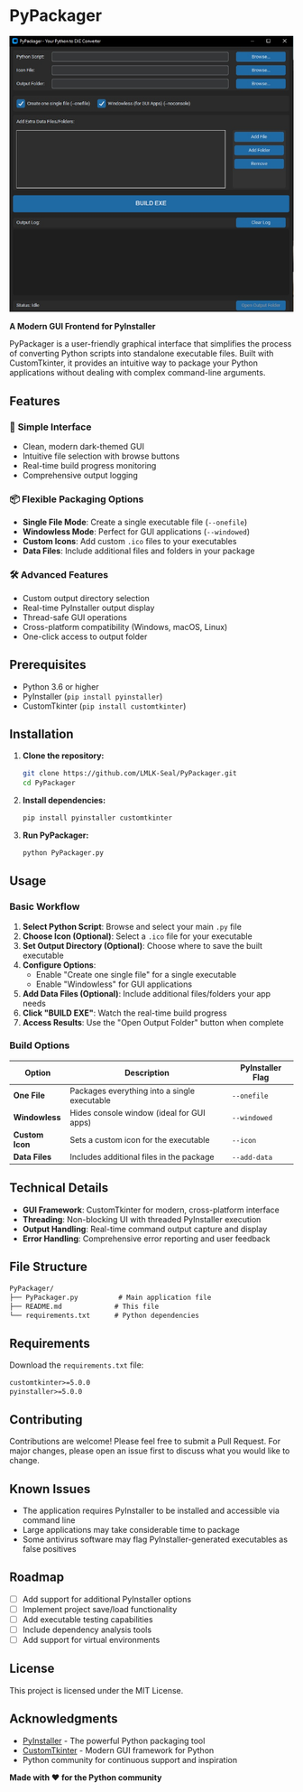 # PyPackager

![dev-starter Chat Demo](https://raw.githubusercontent.com/LMLK-seal/PyPackager/refs/heads/main/img.jpg)

**A Modern GUI Frontend for PyInstaller**

PyPackager is a user-friendly graphical interface that simplifies the process of converting Python scripts into standalone executable files. Built with CustomTkinter, it provides an intuitive way to package your Python applications without dealing with complex command-line arguments.

## Features

### 🎯 **Simple Interface**
- Clean, modern dark-themed GUI
- Intuitive file selection with browse buttons
- Real-time build progress monitoring
- Comprehensive output logging

### 📦 **Flexible Packaging Options**
- **Single File Mode**: Create a single executable file (`--onefile`)
- **Windowless Mode**: Perfect for GUI applications (`--windowed`)
- **Custom Icons**: Add custom `.ico` files to your executables
- **Data Files**: Include additional files and folders in your package

### 🛠 **Advanced Features**
- Custom output directory selection
- Real-time PyInstaller output display
- Thread-safe GUI operations
- Cross-platform compatibility (Windows, macOS, Linux)
- One-click access to output folder

## Prerequisites

- Python 3.6 or higher
- PyInstaller (`pip install pyinstaller`)
- CustomTkinter (`pip install customtkinter`)

## Installation

1. **Clone the repository:**
   ```bash
   git clone https://github.com/LMLK-Seal/PyPackager.git
   cd PyPackager
   ```

2. **Install dependencies:**
   ```bash
   pip install pyinstaller customtkinter
   ```

3. **Run PyPackager:**
   ```bash
   python PyPackager.py
   ```

## Usage

### Basic Workflow

1. **Select Python Script**: Browse and select your main `.py` file
2. **Choose Icon (Optional)**: Select a `.ico` file for your executable
3. **Set Output Directory (Optional)**: Choose where to save the built executable
4. **Configure Options**:
   - Enable "Create one single file" for a single executable
   - Enable "Windowless" for GUI applications
5. **Add Data Files (Optional)**: Include additional files/folders your app needs
6. **Click "BUILD EXE"**: Watch the real-time build progress
7. **Access Results**: Use the "Open Output Folder" button when complete

### Build Options

| Option | Description | PyInstaller Flag |
|--------|-------------|------------------|
| **One File** | Packages everything into a single executable | `--onefile` |
| **Windowless** | Hides console window (ideal for GUI apps) | `--windowed` |
| **Custom Icon** | Sets a custom icon for the executable | `--icon` |
| **Data Files** | Includes additional files in the package | `--add-data` |


## Technical Details

- **GUI Framework**: CustomTkinter for modern, cross-platform interface
- **Threading**: Non-blocking UI with threaded PyInstaller execution
- **Output Handling**: Real-time command output capture and display
- **Error Handling**: Comprehensive error reporting and user feedback

## File Structure

```
PyPackager/
├── PyPackager.py          # Main application file
├── README.md             # This file
└── requirements.txt      # Python dependencies
```

## Requirements

Download the `requirements.txt` file:
```
customtkinter>=5.0.0
pyinstaller>=5.0.0
```

## Contributing

Contributions are welcome! Please feel free to submit a Pull Request. For major changes, please open an issue first to discuss what you would like to change.

## Known Issues

- The application requires PyInstaller to be installed and accessible via command line
- Large applications may take considerable time to package
- Some antivirus software may flag PyInstaller-generated executables as false positives

## Roadmap

- [ ] Add support for additional PyInstaller options
- [ ] Implement project save/load functionality
- [ ] Add executable testing capabilities
- [ ] Include dependency analysis tools
- [ ] Add support for virtual environments

## License

This project is licensed under the MIT License.

## Acknowledgments

- [PyInstaller](https://pyinstaller.readthedocs.io/) - The powerful Python packaging tool
- [CustomTkinter](https://customtkinter.tomschimansky.com/) - Modern GUI framework for Python
- Python community for continuous support and inspiration


**Made with ❤️ for the Python community**
